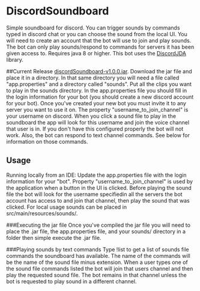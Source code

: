 # DiscordSoundboard

Simple soundboard for discord. You can trigger sounds by commands typed in discord chat or you can choose the sound from the local UI. You will need to create an account that the bot will use to join and play sounds. The bot can only play sounds/respond to commands for servers it has been given access to. Requires java 8 or higher. This bot uses the [DiscordJDA](https://github.com/DV8FromTheWorld/JDA) library.

##Current Release
[discordSoundboard-v1.0.0.jar](https://github.com/Darkside138/DiscordSoundboard/releases/download/1.0.0/discordSoundboard-v1.0.0.jar). Download the jar file and place it in a directory. In that same directory you will need a file called "app.properties" and a directory called "sounds". Put all the clips you want to play in the sounds directory. In the app.properties file you should fill in the login information for your bot (you should create a new discord account for your bot). Once you've created your new bot you must invite it to any server you want to use it on. The property "username_to_join_channel" is your username on discord. When you click a sound file to play in the soundboard the app will look for this username and join the voice channel that user is in. If you don't have this configured properly the bot will not work. Also, the bot can respond to text channel commands. See below for information on those commands.

## Usage
Running locally from an IDE: Update the app.properties file with the login information for your "bot". Property "username_to_join_channel" is used by the application when a button in the UI is clicked. Before playing the sound file the bot will look for the username specifiedin all the servers the bot account has access to and join that channel, then play the sound that was clicked. For local usage sounds can be placed in src/main/resources/sounds/.

###Executing the jar file
Once you've compiled the jar file you will need to place the .jar file, the app.properties file, and your sounds/ directory in a folder
then simple execute the .jar file.

###Playing sounds by text commands
Type !list to get a list of sounds file commands the soundboard has available. The name of the commands will be the name of the sound file minus extension. When a user types one of the sound file commands listed the bot will join that users channel and then play the requested sound file. The bot remains in that channel unless the bot is requested to play sound in a different channel.
